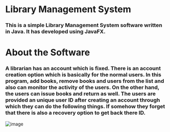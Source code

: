 # Library Management System
### This is a simple Library Management System software written in Java. It has developed using JavaFX.

# About the Software
### A librarian has an account which is fixed. There is an account creation option which is basically for the normal users. In this program, add books, remove books and users from the list and also can monitor the activity of the users. On the other hand, the users can issue books and return as well. The users are provided an unique user ID after creating an account through which they can do the following things. If somehow they forget that there is also a recovery option to get back there ID.

![image](https://user-images.githubusercontent.com/86101320/158378977-083b2630-1992-48bc-977d-bb93d2a89e9c.png)

